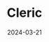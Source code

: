 ---  
layout: startup_page  
title: "Cleric"  
id: "cleric.io"  
permalink: "/clericcleric.io03212024/"  
website: "https://cleric.io/"  
funding_round: "Seed"  
funding_amount: "$4.3M"  
investors: "Zetta Venture Partners, AI infrastructure angel investors including leaders at Google Cloud, Sysdig, Tecton and Neo4J"  
about: "Cleric provides an autonomous AI site reliability engineer (SRE) teammate that handles thousands of alerts simultaneously and resolves issues in complex cloud infrastructures within minutes. It integrates various data sources to identify root causes and suggest resolutions, freeing engineering teams from on-call support and allowing them to focus on higher-value tasks. Cleric aims to transform organizational productivity by automating infrastructure management."  
markets: "AI, Cloud Infrastructure, DevOps, Software Development"  
hq: "San Francisco, California, United States"  
founded_year: "2023"  
linkedin: "https://www.linkedin.com/company/cleric-io"  
twitter: "https://twitter.com/cleric_io"  
instagram: ""  
facebook: ""  
crunchbase: "https://www.crunchbase.com/organization/cleric-73c7"  
pitchbook: "https://pitchbook.com/profiles/company/591412-15"  

date_display: "21-Mar-2024"  
date: "2024-03-21"

# SEO Optimization  
meta_title: "Cleric - Seed Funding ($4.3M)"  
meta_description: "Cleric, Cleric provides an autonomous AI site reliability engineer (SRE) teammate that handles thousands of alerts simultaneously and resolves issues in compl..."  
meta_keywords: "Cleric, AI, Cloud Infrastructure, DevOps, Software Development, Seed funding"  
canonical_url: "https://startup.projectstartups.com/clericcleric.io03212024/"  
---